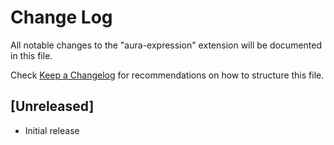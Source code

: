 # Change Log

All notable changes to the "aura-expression" extension will be documented in this file.

Check [Keep a Changelog](http://keepachangelog.com/) for recommendations on how to structure this file.

## [Unreleased]

- Initial release